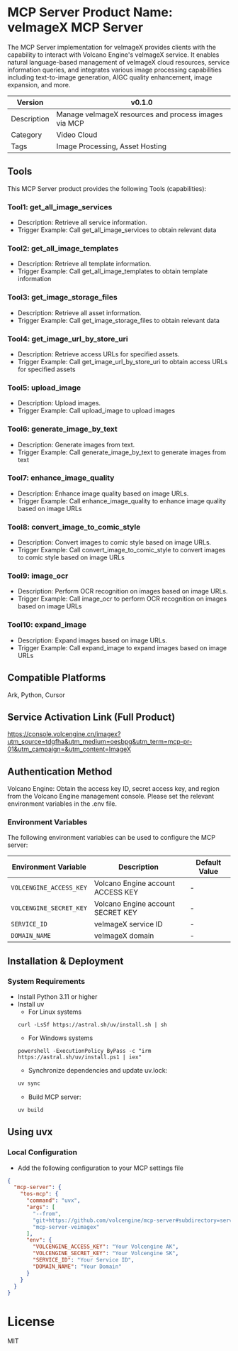 # MCP Server Product Name: veImageX MCP Server

The MCP Server implementation for veImageX provides clients with the capability to interact with Volcano Engine's veImageX service. It enables natural language-based management of veImageX cloud resources, service information queries, and integrates various image processing capabilities including text-to-image generation, AIGC quality enhancement, image expansion, and more.

| Version | v0.1.0                   | 
|---------|--------------------------|
| Description | Manage veImageX resources and process images via MCP |
| Category | Video Cloud               |
| Tags | Image Processing, Asset Hosting |

## Tools

This MCP Server product provides the following Tools (capabilities):
### Tool1: get_all_image_services
 - Description: Retrieve all service information.
 - Trigger Example: Call get_all_image_services to obtain relevant data
### Tool2: get_all_image_templates
 - Description: Retrieve all template information.
 - Trigger Example: Call get_all_image_templates to obtain template information
### Tool3: get_image_storage_files
 - Description: Retrieve all asset information.
 - Trigger Example: Call get_image_storage_files to obtain relevant data
### Tool4: get_image_url_by_store_uri
 - Description: Retrieve access URLs for specified assets.
 - Trigger Example: Call get_image_url_by_store_uri to obtain access URLs for specified assets
### Tool5: upload_image
 - Description: Upload images.
 - Trigger Example: Call upload_image to upload images
### Tool6: generate_image_by_text
 - Description: Generate images from text.
 - Trigger Example: Call generate_image_by_text to generate images from text
### Tool7: enhance_image_quality
 - Description: Enhance image quality based on image URLs.
 - Trigger Example: Call enhance_image_quality to enhance image quality based on image URLs
### Tool8: convert_image_to_comic_style
 - Description: Convert images to comic style based on image URLs.
 - Trigger Example: Call convert_image_to_comic_style to convert images to comic style based on image URLs
### Tool9: image_ocr
 - Description: Perform OCR recognition on images based on image URLs.
 - Trigger Example: Call image_ocr to perform OCR recognition on images based on image URLs
### Tool10: expand_image
 - Description: Expand images based on image URLs.
 - Trigger Example: Call expand_image to expand images based on image URLs


## Compatible Platforms

Ark, Python, Cursor

## Service Activation Link (Full Product)

<https://console.volcengine.cn/imagex?utm_source=tdgfha&utm_medium=oesbpg&utm_term=mcp-pr-01&utm_campaign=&utm_content=ImageX>

## Authentication Method

Volcano Engine: Obtain the access key ID, secret access key, and region from the Volcano Engine management console. Please set the relevant environment variables in the .env file.

### Environment Variables

The following environment variables can be used to configure the MCP server:

| Environment Variable      | Description                  | Default Value |
|---------------------------|------------------------------|---------------|
| `VOLCENGINE_ACCESS_KEY` | Volcano Engine account ACCESS KEY | -   |
| `VOLCENGINE_SECRET_KEY` | Volcano Engine account SECRET KEY | -   |
| `SERVICE_ID`    | veImageX service ID         | -   |
| `DOMAIN_NAME`    | veImageX domain        | -   |

## Installation & Deployment

### System Requirements

- Install Python 3.11 or higher
- Install uv
    - For Linux systems
    ```
    curl -LsSf https://astral.sh/uv/install.sh | sh
   ```
    - For Windows systems
    ```
    powershell -ExecutionPolicy ByPass -c "irm https://astral.sh/uv/install.ps1 | iex"
    ```
    - Synchronize dependencies and update uv.lock:
    ```bash
    uv sync
    ```
    - Build MCP server:
    ```bash
    uv build
    ```

## Using uvx
### Local Configuration
- Add the following configuration to your MCP settings file
```json
{
  "mcp-server": {
    "tos-mcp": {
      "command": "uvx",
      "args": [
        "--from",
        "git+https://github.com/volcengine/mcp-server#subdirectory=server/mcp_server_veimagex",
        "mcp-server-veimagex"
      ],
      "env": {
        "VOLCENGINE_ACCESS_KEY": "Your Volcengine AK",
        "VOLCENGINE_SECRET_KEY": "Your Volcengine SK",
        "SERVICE_ID": "Your Service ID",
        "DOMAIN_NAME": "Your Domain"
      }
    }
  }
}
```


# License
MIT
    